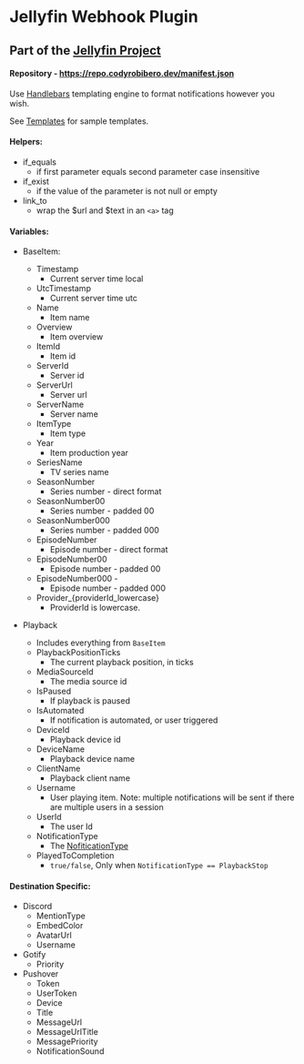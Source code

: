 # Jellyfin Webhook Plugin 
## Part of the [Jellyfin Project](https://jellyfin.org)

#### Repository - https://repo.codyrobibero.dev/manifest.json

Use [Handlebars](https://handlebarsjs.com/guide/) templating engine to format notifications however you wish.

See [Templates](Jellyfin.Plugin.Webhook/Templates) for sample templates.

#### Helpers:

- if_equals
    - if first parameter equals second parameter case insensitive
- if_exist
    - if the value of the parameter is not null or empty
- link_to
    - wrap the $url and $text in an `<a>` tag

#### Variables:

- BaseItem:
    - Timestamp 
      - Current server time local
    - UtcTimestamp 
      - Current server time utc
    - Name 
      - Item name
    - Overview 
      - Item overview
    - ItemId 
      - Item id
    - ServerId 
      - Server id
    - ServerUrl 
      - Server url
    - ServerName 
      - Server name
    - ItemType 
      - Item type
    - Year 
      - Item production year
    - SeriesName 
      - TV series name
    - SeasonNumber 
      - Series number - direct format
    - SeasonNumber00 
      - Series number - padded 00
    - SeasonNumber000 
      - Series number - padded 000
    - EpisodeNumber 
      - Episode number - direct format
    - EpisodeNumber00 
      - Episode number - padded 00
    - EpisodeNumber000 -
      - Episode number - padded 000
    - Provider_{providerId_lowercase} 
      - ProviderId is lowercase. 
  
- Playback
  - Includes everything from `BaseItem`
  - PlaybackPositionTicks 
    - The current playback position, in ticks
  - MediaSourceId 
    - The media source id
  - IsPaused 
    - If playback is paused
  - IsAutomated 
    - If notification is automated, or user triggered
  - DeviceId 
    - Playback device id
  - DeviceName 
    - Playback device name
  - ClientName 
    - Playback client name
  - Username
    - User playing item. Note: multiple notifications will be sent if there are multiple users in a session
  - UserId
    - The user Id
  - NotificationType
    - The [NofiticationType](Jellyfin.Plugin.Webhook/Destinations/NotificationType.cs)
  - PlayedToCompletion 
    - `true/false`, Only when `NotificationType == PlaybackStop`

#### Destination Specific:
- Discord
    - MentionType
    - EmbedColor
    - AvatarUrl
    - Username
- Gotify
    - Priority
- Pushover
    - Token
    - UserToken
    - Device
    - Title
    - MessageUrl
    - MessageUrlTitle
    - MessagePriority
    - NotificationSound
